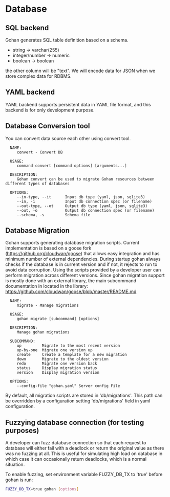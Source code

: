 # Database

## SQL backend

Gohan generates SQL table definition based on a schema.

- string -> varchar(255)
- integer/number -> numeric
- boolean -> boolean

the other column will be "text".
We will encode data for JSON when we store complex data for RDBMS.


## YAML backend

YAML backend supports persistent data in YAML file format, and this backend is for only development purpose.

## Database Conversion tool

You can convert data source each other using convert tool.

```
  NAME:
     convert - Convert DB

  USAGE:
     command convert [command options] [arguments...]

  DESCRIPTION:
     Gohan convert can be used to migrate Gohan resources between different types of databases

  OPTIONS:
     --in-type, --it      Input db type (yaml, json, sqlite3)
     --in, -i             Input db connection spec (or filename)
     --out-type, --ot     Output db type (yaml, json, sqlite3)
     --out, -o            Output db connection spec (or filename)
     --schema, -s         Schema file
```

## Database Migration

Gohan supports generating database migration scripts. Current implementation is based
on a goose fork (https://github.org/cloudwan/goose) that allows easy integration
and has minimum number of external dependencies.
During startup gohan always checks if the database is in current version and if not, it rejects
to run to avoid data corruption. Using the scripts provided by a developer user can perform
migration across different versions. Since gohan migration support is mostly done with an external library,
the main subcommand documentation in located in the library:
https://github.com/cloudwan/goose/blob/master/README.md

```
  NAME:
     migrate - Manage migrations

  USAGE:
     gohan migrate [subcommand] [options]

  DESCRIPTION:
     Manage gohan migrations

  SUBCOMMAND:
     up         Migrate to the most recent version
     up-by-one  Migrate one version up
     create     Create a template for a new migration
     down       Migrate to the oldest version
     redo       Migrate one version back
     status     Display migration status
     version    Display migration version

  OPTIONS:
     --config-file "gohan.yaml"	Server config File
```

By default, all migration scripts are stored in 'db/migrations'. This path can be overridden
by a configuration setting 'db/migrations' field in yaml configuration.

## Fuzzying database connection (for testing purposes)

A developer can fuzz database connection so that each request to database will either
fail with a deadlock or return the original value as there was no fuzzing at all.
This is useful for simulating high load on database in which case it can occasionally
return deadlocks, which is a normal situation.

To enable fuzzing, set environment variable FUZZY_DB_TX to 'true' before gohan is run:
``` bash
FUZZY_DB_TX=true gohan [options]
```
